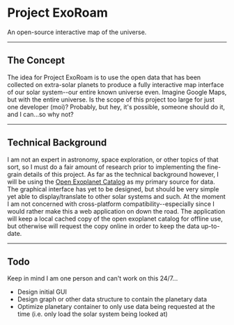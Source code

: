 # Project ExoRoam
An open-source interactive map of the universe.

---

## The Concept
The idea for Project ExoRoam is to use the open data that has been collected on extra-solar 
planets to produce a fully interactive map interface of our solar system--our entire known 
universe even. Imagine Google Maps, but with the entire universe. Is the scope of this 
project too large for just one developer (moi)? Probably, but hey, it's possible, someone should 
do it, and I can...so why not? 

---

## Technical Background
I am not an expert in astronomy, space exploration, or other topics of that sort, so I must 
do a fair amount of research prior to implementing the fine-grain details of this project. 
As far as the technical background however, I will be using the 
[Open Exoplanet Catalog](https://github.com/OpenExoplanetCatalogue/open_exoplanet_catalogue) 
as my primary source for data. The graphical interface has yet to be designed, but should 
be very simple yet able to display/translate to other solar systems and such. At the moment 
I am not concerned with cross-platform compatibility--especially since I would rather make 
this a web application on down the road. The application will keep a local cached copy of the 
open exoplanet catalog for offline use, but otherwise will request the copy online in order 
to keep the data up-to-date.

---

## Todo
Keep in mind I am one person and can't work on this 24/7...
* Design initial GUI
* Design graph or other data structure to contain the planetary data
* Optimize planetary container to only use data being requested at the time (i.e. only 
load the solar system being looked at)